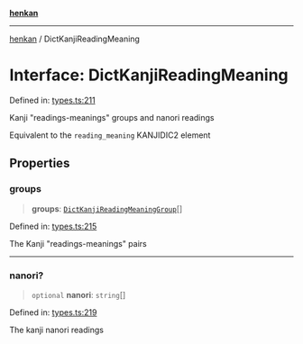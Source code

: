 [**henkan**](../README.md)

***

[henkan](../README.md) / DictKanjiReadingMeaning

# Interface: DictKanjiReadingMeaning

Defined in: [types.ts:211](https://github.com/Ronokof/Henkan/blob/98f666aefeafaf05969bb220cc1183df13aaacbd/src/types.ts#L211)

Kanji "readings-meanings" groups and nanori readings

Equivalent to the `reading_meaning` KANJIDIC2 element

## Properties

### groups

> **groups**: [`DictKanjiReadingMeaningGroup`](DictKanjiReadingMeaningGroup.md)[]

Defined in: [types.ts:215](https://github.com/Ronokof/Henkan/blob/98f666aefeafaf05969bb220cc1183df13aaacbd/src/types.ts#L215)

The Kanji "readings-meanings" pairs

***

### nanori?

> `optional` **nanori**: `string`[]

Defined in: [types.ts:219](https://github.com/Ronokof/Henkan/blob/98f666aefeafaf05969bb220cc1183df13aaacbd/src/types.ts#L219)

The kanji nanori readings
